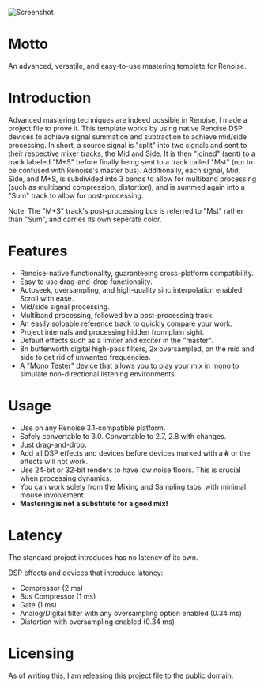 ![Screenshot](https://i.imgur.com/R8lNe4V.png)

# Motto
An advanced, versatile, and easy-to-use mastering template for Renoise.

# Introduction
Advanced mastering techniques are indeed possible in Renoise, I made a project file to prove it. This template works by using native Renoise DSP devices to achieve signal summation and subtraction to achieve mid/side processing. In short, a source signal is "split" into two signals and sent to their respective mixer tracks, the Mid and Side. It is then "joined" (sent) to a track labeled "M+S" before finally being sent to a track called "Mst" (not to be confused with Renoise's master bus). Additionally, each signal, Mid, Side, and M+S, is subdivided into 3 bands to allow for multiband processing (such as multiband compression, distortion), and is summed again into a "Sum" track to allow for post-processing.

Note: The "M+S" track's post-processing bus is referred to "Mst" rather than "Sum", and carries its own seperate color.

# Features
* Renoise-native functionality, guaranteeing cross-platform compatibility.
* Easy to use drag-and-drop functionality.
* Autoseek, oversampling, and high-quality sinc interpolation enabled. Scroll with ease.
* Mid/side signal processing.
* Multiband processing, followed by a post-processing track.
* An easily soloable reference track to quickly compare your work.
* Project internals and processing hidden from plain sight.
* Default effects such as a limiter and exciter in the "master".
* 8n butterworth digital high-pass filters, 2x oversampled, on the mid and side to get rid of unwanted frequencies.
* A "Mono Tester" device that allows you to play your mix in mono to simulate non-directional listening environments.

# Usage
* Use on any Renoise 3.1-compatible platform.
* Safely convertable to 3.0. Convertable to 2.7, 2.8 with changes.
* Just drag-and-drop.
* Add all DSP effects and devices before devices marked with a **#** or the effects will not work.
* Use 24-bit or 32-bit renders to have low noise floors. This is crucial when processing dynamics.
* You can work solely from the Mixing and Sampling tabs, with minimal mouse involvement.
* **Mastering is not a substitute for a good mix!**

# Latency
The standard project introduces has no latency of its own. 

DSP effects and devices that introduce latency:
* Compressor (2 ms)
* Bus Compressor (1 ms)
* Gate (1 ms)
* Analog/Digital filter with any oversampling option enabled (0.34 ms)
* Distortion with oversampling enabled (0.34 ms)

# Licensing
As of writing this, I am releasing this project file to the public domain.
